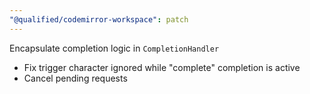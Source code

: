 ```yaml
---
"@qualified/codemirror-workspace": patch
---
```


Encapsulate completion logic in `CompletionHandler`

- Fix trigger character ignored while "complete" completion is active
- Cancel pending requests
